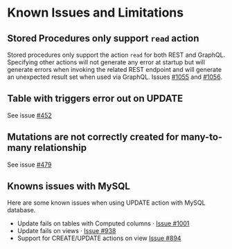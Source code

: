 # Known Issues and Limitations

## Stored Procedures only support `read` action

Stored procedures only support the action `read` for both REST and GraphQL. Specifying other actions will not generate any error at startup but will generate errors when invoking the related REST endpoint and will generate an unexpected result set when used via GraphQL. Issues [#1055](https://github.com/Azure/data-api-builder/issues/1055) and [#1056](https://github.com/Azure/data-api-builder/issues/1056).

## Table with triggers error out on UPDATE

See issue [#452](https://github.com/Azure/data-api-builder/issues/452)

## Mutations are not correctly created for many-to-many relationship

See issue [#479](https://github.com/Azure/data-api-builder/issues/479)

## Knowns issues with MySQL 
Here are some known issues when using UPDATE action with MySQL database. 
- Update fails on tables with Computed columns · [Issue #1001](https://github.com/Azure/data-api-builder/issues/1001)
- Update fails on views · [Issue #938](https://github.com/Azure/data-api-builder/issues/938)
- Support for CREATE/UPDATE actions on view  [Issue #894](https://github.com/Azure/data-api-builder/issues/894)
